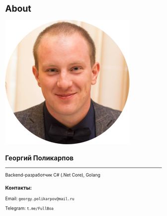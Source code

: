 # About

![main_photo](assets/rounded_main_400x400.png)

## Георгий Поликарпов

------

Backend-разработчик C# (.Net Core), Golang

### Контакты:

Email: `georgy.polikarpov@mail.ru`

Telegram: `t.me/FullBoa`













